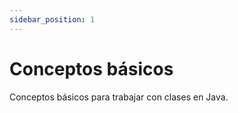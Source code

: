 ```yaml
---
sidebar_position: 1
---
```


# Conceptos básicos

Conceptos básicos para trabajar con clases en Java.
